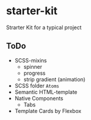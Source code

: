 # starter-kit
Strarter Kit for a typical project

## ToDo
* SCSS-mixins
    * spinner
    * progress
    * strip gradient (animation)
* SCSS folder `Atoms`
* Semantic HTML-template
* Native Components
   * Tabs
* Template Cards by Flexbox
